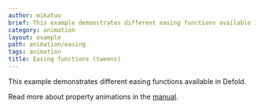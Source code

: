 ```yaml
---
author: mikatuo
brief: This example demonstrates different easing functions available in Defold.
category: animation
layout: example
path: animation/easing
tags: animation
title: Easing functions (tweens)
---
```



This example demonstrates different easing functions available in Defold.

Read more about property animations in the [manual](https://defold.com/manuals/property-animation/).